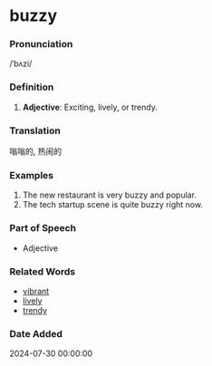 # buzzy
### Pronunciation
/ˈbʌzi/
### Definition
1. **Adjective**: Exciting, lively, or trendy.
### Translation
嗡嗡的, 热闹的
### Examples
1. The new restaurant is very buzzy and popular.
2. The tech startup scene is quite buzzy right now.
### Part of Speech
- Adjective
### Related Words
- [vibrant](vibrant.md)
- [lively](lively.md)
- [trendy](trendy.md)
### Date Added
2024-07-30 00:00:00
